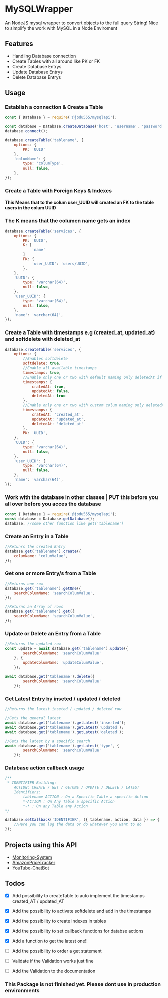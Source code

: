 # MySQLWrapper
An NodeJS mysql wrapper to convert objects to the full query String! Nice to simplify the work with MySQL in a Node Enviroment

## Features

  * Handling Database connection
  * Create Tables with all around like PK or FK
  * Create Database Entrys
  * Update Database Entrys
  * Delete Database Entrys

## Usage

### Establish a connection & Create a Table 

```javascript
const { Database } = require('@jodu555/mysqlapi');

const database = Database.createDatabase('host', 'username', 'password', 'database');
database.connect();

database.createTable('tablename', {
    options: {
        PK: 'UUID'
    },
    'columName': {
        type: 'columType',
        null: false,
    },
});
```

### Create a Table with Foreign Keys & Indexes
#### This Means that to the colum user_UUID will created an FK to the table users in the colum UUID
### The K means that the columen name gets an index

```javascript
database.createTable('services', {
    options: {
        PK: 'UUID',
        K: [
            'name'
        ]
        FK: {
            'user_UUID': 'users/UUID',
        },
    },
    'UUID': {
        type: 'varchar(64)',
        null: false,
    },
    'user_UUID': {
        type: 'varchar(64)',
        null: false,
    },
    'name': 'varchar(64)',
});
```

### Create a Table with timestamps e.g (created_at, updated_at) and softdelete with deleted_at

```javascript
database.createTable('services', {
    options: {
        //Enables softdelete
        softdelete: true,
        //Enable all available timestamps
        timestamps: true,
        //Enable only one or two with default naming only deletedAt if softdelete is activ
        timestamps: {
            cratedAt: true,
            updatedAt: false,
            deletedAt: true
        },
        //Enable only one or two with custom colum naming only deletedAt if softdelete is activ
        timestamps: {
            cratedAt: 'created_at',
            updatedAt: 'updated_at',
            deletedAt: 'deleted_at'
        },
        PK: 'UUID',
    },
    'UUID': {
        type: 'varchar(64)',
        null: false,
    },
    'user_UUID': {
        type: 'varchar(64)',
        null: false,
    },
    'name': 'varchar(64)',
});
```

### Work with the database in other classes | PUT this before you all over before you acces the database

```javascript
const { Database } = require('@jodu555/mysqlapi');
const database = Database.getDatabase();
database. //some other function like get('tablename')
```

### Create an Entry in a Table 

```javascript
//Retunrs the created Entry
database.get('tablename').create({
    columName: 'columValue',
});
```

### Get one or more Entry/s from a Table 

```javascript
//Returns one row
database.get('tablename').getOne({
    searchColumName: 'searchColumValue',
});

//Returns an Array of rows
database.get('tablename').get({
    searchColumName: 'searchColumValue',
});
```

### Update or Delete an Entry from a Table 

```javascript
//Returns the updated row
const update = await database.get('tablename').update({
        searchColumName: 'searchColumValue'
    }, {
        updateColumName: 'updateColumValue',
    });

await database.get('tablename').delete({
        searchColumName: 'searchColumValue'
    });
```

### Get Latest Entry by inseted / updated / deleted 

```javascript
//Returns the latest inseted / updated / deleted row

//Gets the general latest
await database.get('tablename').getLatest('inserted');
await database.get('tablename').getLatest('updated');
await database.get('tablename').getLatest('deleted');

//Gets the latest by a specific search
await database.get('tablename').getLatest('type', {
        searchColumName: 'searchColumValue'
    });

```

### Database action callback usage

```javascript
/**
 * IDENTIFIER Building:
    ACTION: CREATE / GET / GETONE / UPDATE / DELETE / LATEST
    Identifiers:
        tablename-ACTION : On a Specific Table a specific Action
        *-ACTION : On Any Table a specific Action
        *-* : On any Table any Action
*/

database.setCallback('IDENTIFIER', ({ tablename, action, data }) => {
    //Here you can log the data or do whatever you want to do
});
```

## Projects using this API

* [Monitoring-System](https://github.com/Jodu555/MonitoringSystem-Core)
* [AmazonPriceTracker](https://github.com/Jodu555/AmazonPriceTracker)
* [YouTube-ChatBot](https://github.com/Jodu555/YouTube-ChatBot)

## Todos

* [x] Add possibility to createTable to auto implement the timestamps created_AT / updated_AT
* [x] Add the possibility to activate softdelete and add in the timestamps
* [x] Add the possibility to create indexes in tables
* [x] Add the possibility to set callback functions for databse actions
* [x] Add a function to get the latest one!!
* [ ] Add the possibility to order a get statement
* [ ] Validate if the Validation works just fine
* [ ] Add the Validation to the documentation



### This Package is not finished yet. Please dont use in production environments